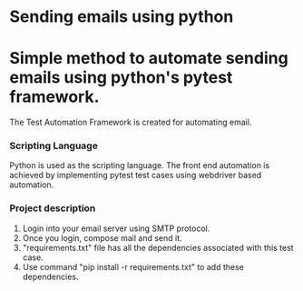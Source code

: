 # **Sending emails using python**
# Simple method to automate sending emails using python's pytest framework.

The Test Automation Framework is created for automating email.

### Scripting Language

Python is used as the scripting language. The front end automation is achieved by implementing pytest test cases using webdriver based automation.

### Project description

1) Login into your email server using SMTP protocol.
2) Once you login, compose mail and send it.
3) "requirements.txt" file has all the dependencies associated with this test case.
4) Use command "pip install -r requirements.txt" to add these dependencies.



